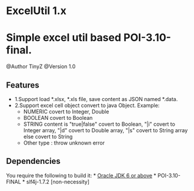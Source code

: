 # ExcelUtil 1.x
Simple excel util based POI-3.10-final.
=========
@Author TinyZ
@Version 1.0

## Features
* 1.Support load *.xlsx, *.xls file, save content as JSON named *.data.
* 2.Support excel cell object convert to java Object. Example:
    * NUMERIC covert to Integer, Double
    * BOOLEAN covert to Boolean
    * STRING content is "true|false" covert to Boolean, "|i" covert to Integer array, "|d" covert to Double array, "|s" covert to String array else covert to String
    * Other type : throw unknown error

## Dependencies
You require the following to build it:
    * [Oracle JDK 6 or above](http://www.oracle.com/technetwork/java/)
    * POI-3.10-FINAL
    * slf4j-1.7.2 [non-necessity]



